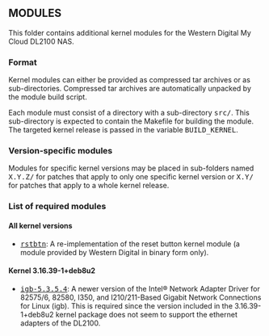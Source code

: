 ## MODULES

This folder contains additional kernel modules for the Western Digital My Cloud
DL2100 NAS.


### Format

Kernel modules can either be provided as compressed tar archives or as
sub-directories. Compressed tar archives are automatically unpacked by the
module build script.

Each module must consist of a directory with a sub-directory <samp>src/</samp>.
This sub-directory is expected to contain the Makefile for building the module.
The targeted kernel release is passed in the variable <samp>BUILD\_KERNEL</samp>.


### Version-specific modules

Modules for specific kernel versions may be placed in sub-folders named
<samp>X.Y.Z/</samp> for patches that apply to only one specific kernel version
or <samp>X.Y/</samp> for patches that apply to a whole kernel release.


### List of required modules

#### All kernel versions

- <samp>[rstbtn](./rstbtn/)</samp>:
  A re-implementation of the reset button kernel module (a module provided by
  Western Digital in binary form only).

#### Kernel 3.16.39-1+deb8u2

- <samp>[igb-5.3.5.4](./igb-5.3.5.4.tar.gz)</samp>:
  A newer version of the Intel® Network Adapter Driver for 82575/6, 82580,
  I350, and I210/211-Based Gigabit Network Connections for Linux (igb). This
  is required since the version included in the 3.16.39-1+deb8u2 kernel
  package does not seem to support the ethernet adapters of the DL2100.



